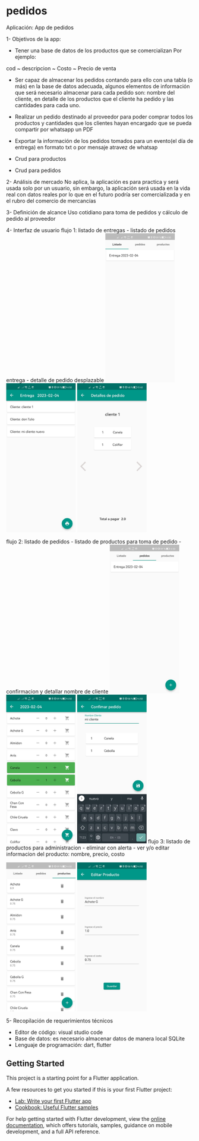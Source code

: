 # pedidos

Aplicación: App de pedidos 

1-	Objetivos de la app: 
-	Tener una base de datos de los productos que se comercializan 
Por ejemplo: 

cod	~ descripcion ~	Costo ~	Precio de venta 
			

-	Ser capaz de almacenar los pedidos contando para ello con una tabla (o más) en la base de datos adecuada, algunos elementos de información que será necesario almacenar para cada pedido son: nombre del cliente, en detalle de los productos que el cliente ha pedido y las cantidades para cada uno. 

-	Realizar un pedido destinado al proveedor para poder comprar todos los productos y cantidades que los clientes hayan encargado que se pueda compartir por whatsapp un PDF

-	Exportar la información de los pedidos tomados para un evento(el día de entrega) en formato txt o por mensaje atravez de whatsap 

-	Crud para productos 

-	Crud para pedidos 

2-	Análisis de mercado 
No aplica, la aplicación es para practica y será usada solo por un usuario, sin embargo, la aplicación será usada en la vida real con datos reales por lo que en el futuro podría ser comercializada y en el rubro del comercio de mercancías

3-	Definición de alcance 
Uso cotidiano para toma de pedidos y cálculo de pedido al proveedor 

4-	Interfaz de usuario 
 flujo 1:  listado de entregas - listado de pedidos entrega - detalle de pedido desplazable 
 <img src="lib/imagenes_repositorio/listado_entrega.jpeg" alt="listado de entregas" width="187" height="400">
 <img src="lib/imagenes_repositorio/pedidos_entrega.jpeg" alt="listado de pedidos entrega " width="187" height="400">
 <img src="lib/imagenes_repositorio/detalle_pedido_desplazable.jpeg" alt="detalle de pedido desplazable" width="187" height="400">



 flujo 2: listado de pedidos - listado de productos para toma de pedido - confirmacion y detallar nombre de cliente
  <img src="lib/imagenes_repositorio/listado_pedidos.jpeg" alt="listado de pedidos" width="187" height="400">
 <img src="lib/imagenes_repositorio/producto_pedido.jpeg" alt=" listado de productos para toma de pedido " width="187" height="400">
 <img src="lib/imagenes_repositorio/pantalla_confirmacion.jpeg" alt="confirmacion y detallar nombre de cliente" width="187" height="400">
 flujo 3: listado de productos para administracion - eliminar con alerta - ver y/o editar informacion del producto: nombre, precio, costo

   <img src="lib/imagenes_repositorio/administracion_producto.jpeg" alt="administracion_producto" width="187" height="400">
 <img src="lib/imagenes_repositorio/detalle_productpo.jpeg" alt="detalle_productpo" width="187" height="400">

5-	Recopilación de requerimientos técnicos 
-	Editor de código: visual studio code 
-	Base de datos: es necesario almacenar datos de manera local SQLite
-	Lenguaje de programación: dart, flutter



## Getting Started

This project is a starting point for a Flutter application.

A few resources to get you started if this is your first Flutter project:

- [Lab: Write your first Flutter app](https://docs.flutter.dev/get-started/codelab)
- [Cookbook: Useful Flutter samples](https://docs.flutter.dev/cookbook)

For help getting started with Flutter development, view the
[online documentation](https://docs.flutter.dev/), which offers tutorials,
samples, guidance on mobile development, and a full API reference.
